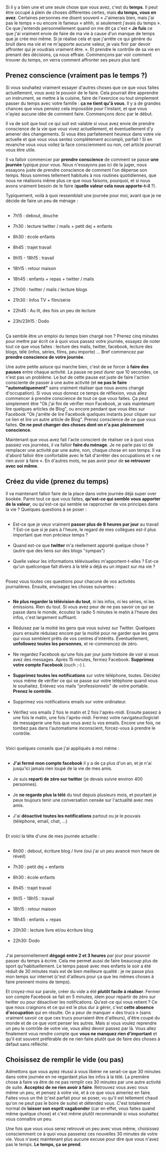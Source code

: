 <!-- 
.. title: J'ai pas le temps : la pire excuse qui soit
.. slug: jai-pas-le-temps-la-pire-excuse-qui-soit
.. date: 2012-10-09 17:00:37+02:00
.. tags: Développement personnel
.. category: 
.. link: 
.. description: 
.. type: text
-->

<p>Si il y a bien une et une seule chose que vous avez, c'est du <strong>temps</strong>. Il peut être occupé à plein de choses différentes certes, mais <strong>du temps, vous en avez</strong>. Certaines personnes me disent souvent « J'aimerais bien, mais j'ai pas le temps » ou encore le fameux « ahhh, si seulement j'avais du temps ». Ce que j'entends personnellement quand on me dit ça c'est « <strong>Je fuis</strong> ce que j'ai vraiment envie de faire de ma vie à cause d'un manque de temps que je crée moi même. Si je réalise cela et que j'arrête ce qui génère du bruit dans ma vie et ne m'apporte aucune valeur, je vais finir par devoir affronter qui je voudrais vraiment être. ». Et prendre le contrôle de sa vie en prenant des décisions, ça nous effraie. Commençons par voir comment trouver du temps, on verra comment affronter ses peurs plus tard.</p>

<p><h2>Prenez conscience (vraiment pas le temps ?)</h2></p>

<p>Si vous souhaitez vraiment essayer d'autres choses que ce que vous faites actuellement, vous avez le pouvoir de le faire. Cela pourrait être apprendre un instrument, se mettre à la cuisine, faire de l'exercice ou tout simplement passer du temps avec votre famille : <strong>ça ne tient qu'à vous</strong>. Il y a de grandes chances que vous pensiez cela impossible pour l'instant, et que vous n'ayiez aucune idée de comment faire. Commençons donc par le début.</p>

<p>Il va de soit que tout ce qui suit est valable si vous avez envie de prendre conscience de la vie que vous vivez actuellement, et éventuellement d'y amener des changements. Si vous êtes parfaitement heureux dans votre vie actuelle et que vous vous sentez complètement accompli, parfait ! Si en revanche vous vous voilez la face consciemment ou non, cet article pourrait vous être utile.</p>

<p>Il va falloir commencer par <strong>prendre conscience</strong> de comment se passe <strong>une journée</strong> typique pour vous. Nous n'essayons pas ici de la juger, nous essayons juste de prendre conscience de comment l'on dépense son temps. Nous sommes tellement habitués à nos routines quotidiennes, que nous ne réalisons même plus ce que nous faisons, pourquoi, et si nous avons vraiment besoin de le faire (<strong>quelle valeur cela nous apporte-t-il</strong> ?).</p>

<p>Typiquement, voilà à quoi ressemblait une journée pour moi, avant que je ne décide de faire un peu de ménage :</p>

<p><ul><br /><li>7h15 : debout, douche</li><br /><li>7h30 : lecture twitter / mails + petit dej + enfants</li><br /><li>8h30 : école enfants</li><br /><li>8h45 : trajet travail</li><br /><li>9h15 - 18h15 : travail</li><br /><li>18h15 : retour maison</li><br /><li>18h45 : enfants + repas + twitter / mails</li><br /><li>21h00 : twitter / mails / lecture blogs</li><br /><li>21h30 : Infos TV + film/série</li><br /><li>22h45 : Au lit, des fois un peu de lecture</li><br /><li>23h/23h15 : Dodo</li><br /></ul></p>

<p>Ça semble être un emploi du temps bien chargé non ? Prenez cinq minutes pour mettre par écrit ce à quoi vous passez votre journée, essayez de noter tout ce que vous faites : lecture des mails, twitter, facebook, lecture des blogs, télé (infos, séries, films, peu importe) … Bref commencez par <strong>prendre conscience de votre journée</strong>.</p>

<p>Une autre petite astuce qui marche bien, c'est de se forcer à <strong>faire des pauses</strong> entre chaque activité. La pause ne peut durer que 10 secondes, ce n'est pas un problème. Le but de cette pause est juste de faire l'action consciente de passer à une autre activité (et <strong>ne pas le faire "automatiquement"</strong> sans vraiment réaliser que nous avons changé d'occupation). Si vous vous donnez ce temps de réflexion, vous allez commencer à prendre conscience de tout ce que vous faites. Ça peut simplement être "Ok j'ai fini de vérifier mon Facebook, je vais maintenant lire quelques articles de Blog", ou encore pendant que vous êtes sur Facebook "Ok j'arrête de lire Facebook quelques instants pour cliquer sur ce lien et lire un autre article de Blog". Prenez conscience de ce que vous faites. <strong>On ne peut changer des choses dont on n'a pas pleinement conscience</strong>.</p>

<p>Maintenant que vous avez fait l'acte conscient de réaliser ce à quoi vous passiez vos journées, il va falloir <strong>faire du ménage</strong>. Je ne parle pas ici de remplacer une activité par une autre, non, chaque chose en son temps. Il va d'abord falloir être confortable avec le fait d'arrêter des occupations et « ne rien avoir à faire ». En d'autres mots, ne pas avoir peur de <strong>se retrouver avec soi même</strong>.</p>

<p><h2>Créez du vide (prenez du temps)</h2></p>

<p>Il va maintenant falloir faire de la place dans votre journée déjà super over bookée. Parmi tout ce que vous faites, <strong>qu'est-ce qui semble vous apporter de la valeur</strong>, ou qu'est-ce qui semble se rapprocher de vos principes dans la vie ? Quelques questions à se poser :</p>

<p><ul><br /><li>Est-ce que je veux vraiment <strong>passer plus de 8 heures par jour</strong> au travail ? Est-ce que si je pars à l'heure, le regard de mes collègues est-il plus important que mon précieux temps ?</li><br /><li>Quand est-ce que <strong>twitter</strong> m'a réellement apporté quelque chose ? (autre que des liens sur des blogs "sympas")</li><br /><li>Quelle valeur les informations télévisuelles m'apportent-t-elles ? Est-ce qu'un quelconque fait divers à la télé a déjà eu un impact sur ma vie ?</li><br /></ul></p>

<p>Posez vous toutes ces questions pour chacune de vos activités journalières. Ensuite, envisagez les choses suivantes :</p>

<p><ul><br /><li><strong>Ne plus regarder la télévision du tout</strong>, ni les infos, ni les séries, ni les émissions. Rien du tout. Si vous avez peur de ne pas savoir ce qui se passe dans le monde, écoutez la radio 5 minutes le matin à l'heure des infos, c'est largement suffisant.</li><br /><li>Réduisez par la moitié les gens que vous suivez sur Twitter. Quelques jours ensuite réduisez encore par la moitié pour ne garder que les gens qui vous semblent prêts de vos centres d'intérêts. Éventuellement, <strong>unfollowez toutes les personnes</strong>, et re-commencez de zéro.</li><br /><li>Ne regardez Facebook qu'une fois par jour juste histoire de voir si vous avez des messages. Après 15 minutes, fermez Facebook. <strong>Supprimez votre compte Facebook</strong> (ouch ;-) ).</li><br /><li><strong>Supprimez toutes les notifications</strong> sur votre téléphone, toutes. Décidez vous même de vérifier ce qui se passe sur votre téléphone quand vous le souhaitez. Enlevez vos mails "professionnels" de votre portable. <strong>Prenez le contrôle</strong>.</li><br /><li>Supprimez vos notifications emails sur votre ordinateur.</li><br /><li>Vérifiez vos emails 2 fois le matin et 2 fois l'après-midi. Ensuite passez à une fois le matin, une fois l'après-midi. Fermez votre navigateur/logiciel de messagerie une fois que vous avez lu vos emails. Encore une fois, ne tombez pas dans l'automatisme inconscient, forcez-vous à prendre le contrôle.</li><br /></ul></p>

<p>Voici quelques conseils que j'ai appliqués à moi même :</p>

<p><ul><br /><li><strong>J'ai fermé mon compte facebook</strong> il y a de ça plus d'un an, et je n'ai jusqu'ici jamais rien loupé de la vie de mes amis.</li><br /><li>Je suis <strong>reparti de zéro sur twitter</strong> (je devais suivre environ 400 personnes).</li><br /><li>Je <strong>ne regarde plus la télé</strong> du tout depuis plusieurs mois, et pourtant je peux toujours tenir une conversation censée sur l'actualité avec mes amis.</li><br /><li>J'ai <strong>désactivé toutes les notifications</strong> partout ou je le pouvais (téléphone, email, chat, ...)</li><br /></ul></p>

<p>Et voici la tête d'une de mes journée actuelle :</p>

<p><ul><br /><li>6h00 : debout, écriture blog / livre (oui j'ai un peu avancé mon heure de réveil)</li><br /><li>7h30 : petit dej + enfants</li><br /><li>8h30 : école enfants</li><br /><li>8h45 : trajet travail</li><br /><li>9h15 - 18h15 : travail</li><br /><li>18h15 : retour maison</li><br /><li>18h45 : enfants + repas</li><br /><li>20h30 : lecture livre et/ou écriture blog</li><br /><li>22h30: Dodo</li><br /></ul></p>

<p>J'ai personnellement <strong>dégagé entre 2 et 3 heures</strong> par jour pour pouvoir passer du temps à écrire. Cela me permet aussi de faire beaucoup plus de sport qu'habituellement. Le temps passé avec mes enfants le soir a été réduit de 30 minutes mais est de bien meilleure qualité : je ne passe plus mon temps sur internet (c'est d'ailleurs pour ça que les mêmes choses à faire prennent moins de temps).</p>

<p>Et croyez-moi sur parole, créer du vide a été <strong>plutôt facile à réaliser</strong>. Fermer son compte Facebook se fait en 5 minutes, idem pour repartir de zéro sur twitter ou pour désactiver les notifications. Qu'est-ce qui vous retient ? Ce que nous craignons et ce qui est le plus dur à gérer, c'est <strong>cette absence d'occupation</strong> qui en résulte. On a peur de manquer « des trucs » (sans vraiment savoir ce que ces trucs pourraient être d'ailleurs), d'être coupé du monde et de ce que vont penser les autres. Mais si vous voulez reprendre un peu le contrôle de votre vie, vous allez devoir passez par là. Vous allez finalement vous rendre compte que <strong>vous ne manquez rien d'important</strong> et qu'il est souvent préférable de ne rien faire plutôt que de faire des choses à défaut sans réfléchir.</p>

<p><h2>Choisissez de remplir le vide (ou pas)</h2></p>

<p>Admettons que vous ayiez réussi à vous libérer ne serait-ce que 30 minutes dans votre journée en ne regardant plus les infos à la télé. La première chose à faire va être de ne pas remplir ces 30 minutes par une autre activité de suite. <strong>Acceptez de ne rien avoir à faire</strong>. Retrouvez vous avec vous même un peu, et pensez à votre vie, et à ce que vous aimeriez en faire. Faites vous un thé (c'est parfait pour se poser, vu qu'il est tellement chaud qu'on ne peut pas le boire de suite) et détendez vous. C'est totalement normal de <strong>laisser son esprit vagabonder</strong> (car en effet, vous faites quand même quelque chose) et c'est même plutôt recommandé si vous souhaitez vous connaître un peu.</p>

<p>Une fois que vous vous serez retrouvé un peu avec vous même, choisissez consciemment ce à quoi vous passerez ces nouvelles 30 minutes de votre vie. Vous n'avez maintenant plus aucune excuse pour dire que vous n'avez pas le temps. <strong>Le temps, ça se prend</strong>.</p>
